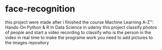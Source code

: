 # face-recognition
this project were made after i finished the course Machine Learning A-Z™: Hands-On Python &amp; R In Data Science in udemy this project classify photos of people and start a video recording to classify who is the person in the video in real time
to make the programe work you need to add pictures to the images repository
